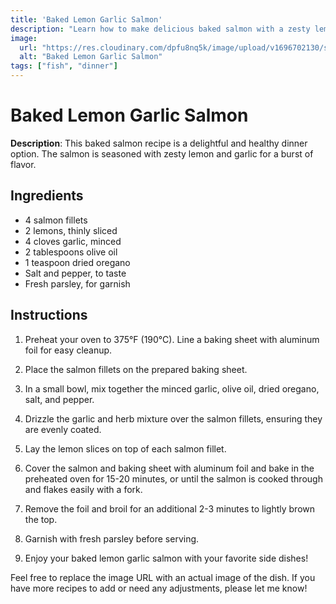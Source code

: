 ```yaml
---
title: 'Baked Lemon Garlic Salmon'
description: "Learn how to make delicious baked salmon with a zesty lemon garlic flavor."
image:
  url: "https://res.cloudinary.com/dpfu8nq5k/image/upload/v1696702130/samples/food/fish-vegetables.jpg"
  alt: "Baked Lemon Garlic Salmon"
tags: ["fish", "dinner"]
---
```


# Baked Lemon Garlic Salmon

**Description**: This baked salmon recipe is a delightful and healthy dinner option. The salmon is seasoned with zesty lemon and garlic for a burst of flavor.

## Ingredients

- 4 salmon fillets
- 2 lemons, thinly sliced
- 4 cloves garlic, minced
- 2 tablespoons olive oil
- 1 teaspoon dried oregano
- Salt and pepper, to taste
- Fresh parsley, for garnish

## Instructions

1. Preheat your oven to 375°F (190°C). Line a baking sheet with aluminum foil for easy cleanup.

2. Place the salmon fillets on the prepared baking sheet.

3. In a small bowl, mix together the minced garlic, olive oil, dried oregano, salt, and pepper.

4. Drizzle the garlic and herb mixture over the salmon fillets, ensuring they are evenly coated.

5. Lay the lemon slices on top of each salmon fillet.

6. Cover the salmon and baking sheet with aluminum foil and bake in the preheated oven for 15-20 minutes, or until the salmon is cooked through and flakes easily with a fork.

7. Remove the foil and broil for an additional 2-3 minutes to lightly brown the top.

8. Garnish with fresh parsley before serving.

9. Enjoy your baked lemon garlic salmon with your favorite side dishes!

Feel free to replace the image URL with an actual image of the dish. If you have more recipes to add or need any adjustments, please let me know!
